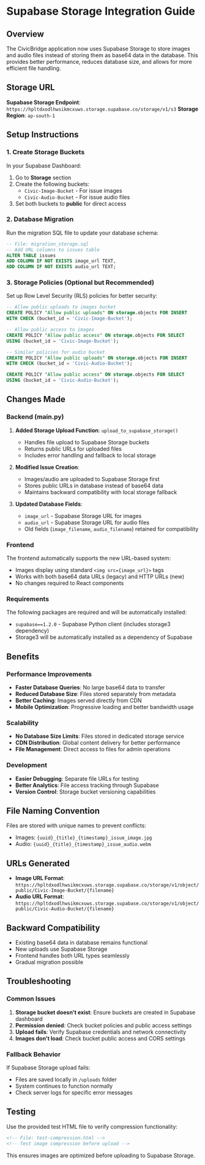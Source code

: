 # Supabase Storage Integration Guide

## Overview
The CivicBridge application now uses Supabase Storage to store images and audio files instead of storing them as base64 data in the database. This provides better performance, reduces database size, and allows for more efficient file handling.

## Storage URL
**Supabase Storage Endpoint**: `https://hpltdxodlhwsikmcxuws.storage.supabase.co/storage/v1/s3`
**Storage Region**: `ap-south-1`

## Setup Instructions

### 1. Create Storage Buckets
In your Supabase Dashboard:
1. Go to **Storage** section
2. Create the following buckets:
   - `Civic-Image-Bucket` - For issue images
   - `Civic-Audio-Bucket` - For issue audio files
3. Set both buckets to **public** for direct access

### 2. Database Migration
Run the migration SQL file to update your database schema:
```sql
-- File: migration_storage.sql
-- Add URL columns to issues table
ALTER TABLE issues 
ADD COLUMN IF NOT EXISTS image_url TEXT,
ADD COLUMN IF NOT EXISTS audio_url TEXT;
```

### 3. Storage Policies (Optional but Recommended)
Set up Row Level Security (RLS) policies for better security:

```sql
-- Allow public uploads to images bucket
CREATE POLICY "Allow public uploads" ON storage.objects FOR INSERT 
WITH CHECK (bucket_id = 'Civic-Image-Bucket');

-- Allow public access to images
CREATE POLICY "Allow public access" ON storage.objects FOR SELECT 
USING (bucket_id = 'Civic-Image-Bucket');

-- Similar policies for audio bucket
CREATE POLICY "Allow public uploads" ON storage.objects FOR INSERT 
WITH CHECK (bucket_id = 'Civic-Audio-Bucket');

CREATE POLICY "Allow public access" ON storage.objects FOR SELECT 
USING (bucket_id = 'Civic-Audio-Bucket');
```

## Changes Made

### Backend (main.py)
1. **Added Storage Upload Function**: `upload_to_supabase_storage()`
   - Handles file upload to Supabase Storage buckets
   - Returns public URLs for uploaded files
   - Includes error handling and fallback to local storage

2. **Modified Issue Creation**: 
   - Images/audio are uploaded to Supabase Storage first
   - Stores public URLs in database instead of base64 data
   - Maintains backward compatibility with local storage fallback

3. **Updated Database Fields**:
   - `image_url` - Supabase Storage URL for images
   - `audio_url` - Supabase Storage URL for audio files
   - Old fields (`image_filename`, `audio_filename`) retained for compatibility

### Frontend
The frontend automatically supports the new URL-based system:
- Images display using standard `<img src={image_url}>` tags
- Works with both base64 data URLs (legacy) and HTTP URLs (new)
- No changes required to React components

### Requirements
The following packages are required and will be automatically installed:
- `supabase==1.2.0` - Supabase Python client (includes storage3 dependency)
- Storage3 will be automatically installed as a dependency of Supabase

## Benefits

### Performance Improvements
- **Faster Database Queries**: No large base64 data to transfer
- **Reduced Database Size**: Files stored separately from metadata
- **Better Caching**: Images served directly from CDN
- **Mobile Optimization**: Progressive loading and better bandwidth usage

### Scalability
- **No Database Size Limits**: Files stored in dedicated storage service
- **CDN Distribution**: Global content delivery for better performance
- **File Management**: Direct access to files for admin operations

### Development
- **Easier Debugging**: Separate file URLs for testing
- **Better Analytics**: File access tracking through Supabase
- **Version Control**: Storage bucket versioning capabilities

## File Naming Convention
Files are stored with unique names to prevent conflicts:
- Images: `{uuid}_{title}_{timestamp}_issue_image.jpg`
- Audio: `{uuid}_{title}_{timestamp}_issue_audio.webm`

## URLs Generated
- **Image URL Format**: `https://hpltdxodlhwsikmcxuws.storage.supabase.co/storage/v1/object/public/Civic-Image-Bucket/{filename}`
- **Audio URL Format**: `https://hpltdxodlhwsikmcxuws.storage.supabase.co/storage/v1/object/public/Civic-Audio-Bucket/{filename}`

## Backward Compatibility
- Existing base64 data in database remains functional
- New uploads use Supabase Storage
- Frontend handles both URL types seamlessly
- Gradual migration possible

## Troubleshooting

### Common Issues
1. **Storage bucket doesn't exist**: Ensure buckets are created in Supabase dashboard
2. **Permission denied**: Check bucket policies and public access settings
3. **Upload fails**: Verify Supabase credentials and network connectivity
4. **Images don't load**: Check bucket public access and CORS settings

### Fallback Behavior
If Supabase Storage upload fails:
- Files are saved locally in `/uploads` folder
- System continues to function normally
- Check server logs for specific error messages

## Testing
Use the provided test HTML file to verify compression functionality:
```html
<!-- File: test-compression.html -->
<!-- Test image compression before upload -->
```

This ensures images are optimized before uploading to Supabase Storage.